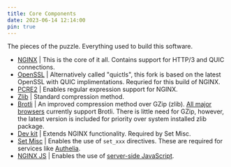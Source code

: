 ```yaml
---
title: Core Components
date: 2023-06-14 12:14:00
pin: true
---
```


The pieces of the puzzle. Everything used to build this software.

- [NGINX](https://hg.nginx.org/nginx) | This is the core of it all. Contains support for HTTP/3 and QUIC connections.
- [OpenSSL](https://github.com/quictls/openssl) | Alternatively called "quictls", this fork is based on the latest OpenSSL with QUIC implimentations. Requried for this build of NGINX.
- [PCRE2](https://github.com/PCRE2Project/pcre2/releases/) | Enables regular expression support for NGINX.
- [Zlib](https://github.com/madler/zlib) | Standard compression method.
- [Brotli](https://github.com/google/ngx_brotli) | An improved compression method over GZip (zlib). [All major browsers](https://caniuse.com/?search=Brotli) currently support Brotli. There is little need for GZip, however, the latest version is included for priority over system installed zlib package.
- [Dev kit](https://github.com/vision5/ngx_devel_kit) | Extends NGINX functionality. Required by Set Misc.
- [Set Misc](https://github.com/openresty/set-misc-nginx-module) | Enables the use of `set_xxx` directives. These are required for services like [Authelia](https://www.authelia.com/integration/proxies/nginx/).
- [NGINX JS](https://hg.nginx.org/njs/) | Enables the use of [server-side JavaScript](https://www.nginx.com/blog/harnessing-power-convenience-of-javascript-for-each-request-with-nginx-javascript-module/).
